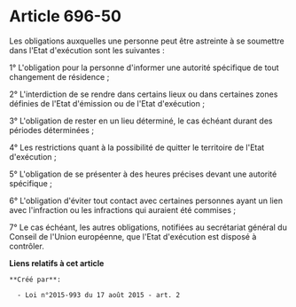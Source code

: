# Article 696-50

Les obligations auxquelles une personne peut être astreinte à se soumettre dans l'Etat d'exécution sont les suivantes : 

1° L'obligation pour la personne d'informer une autorité spécifique de tout changement de résidence ; 

2° L'interdiction de se rendre dans certains lieux ou dans certaines zones définies de l'Etat d'émission ou de l'Etat
d'exécution ; 

3° L'obligation de rester en un lieu déterminé, le cas échéant durant des périodes déterminées ; 

4° Les restrictions quant à la possibilité de quitter le territoire de l'Etat d'exécution ; 

5° L'obligation de se présenter à des heures précises devant une autorité spécifique ; 

6° L'obligation d'éviter tout contact avec certaines personnes ayant un lien avec l'infraction ou les infractions qui
auraient été commises ; 

7° Le cas échéant, les autres obligations, notifiées au secrétariat général du Conseil de l'Union européenne, que l'Etat
d'exécution est disposé à contrôler.

**Liens relatifs à cet article**

	**Créé par**:

	  - Loi n°2015-993 du 17 août 2015 - art. 2
